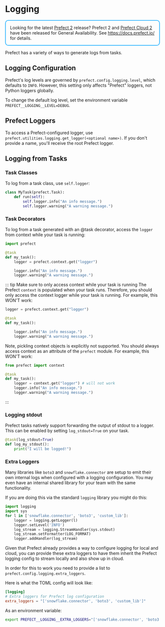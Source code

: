 # Logging

<div style="border: 2px solid #27b1ff; border-radius: 10px; padding: 1em;">
Looking for the latest <a href="https://docs.prefect.io/">Prefect 2</a> release? Prefect 2 and <a href="https://app.prefect.cloud">Prefect Cloud 2</a> have been released for General Availability. See <a href="https://docs.prefect.io/">https://docs.prefect.io/</a> for details.
</div>

Prefect has a variety of ways to generate logs from tasks.

## Logging Configuration

Prefect's log levels are governed by `prefect.config.logging.level`, which defaults to `INFO`. However, this setting only affects "Prefect" loggers, not Python loggers globally.

To change the default log level, set the environment variable `PREFECT__LOGGING__LEVEL=DEBUG`.

## Prefect Loggers

To access a Prefect-configured logger, use `prefect.utilities.logging.get_logger(<optional name>)`. If you don't provide a name, you'll receive the root Prefect logger.

## Logging from Tasks

### Task Classes

To log from a task class, use `self.logger`:

```python
class MyTask(prefect.Task):
    def run(self):
        self.logger.info("An info message.")
        self.logger.warning("A warning message.")
```

### Task Decorators

To log from a task generated with an @task decorator, access the `logger` from context while your task is running:

```python
import prefect

@task
def my_task():
    logger = prefect.context.get("logger")

    logger.info("An info message.")
    logger.warning("A warning message.")
```

::: tip Make sure to only access context while your task is running
The Prefect `context` is populated when your task runs. Therefore, you should only access the context logger while your task is running. For example, this WON'T work:

```python
logger = prefect.context.get("logger")

@task
def my_task():

    logger.info("An info message.")
    logger.warning("A warning message.")
```
Note, pickling context objects is explicitly not supported. You should always access context as an attribute of the `prefect` module. For example, this WON'T work:
```python
from prefect import context

@task
def my_task():
    logger = context.get("logger") # will not work
    logger.info("An info message.")
    logger.warning("A warning message.")
```

:::

### Logging stdout

Prefect tasks natively support forwarding the output of stdout to a logger. This can be enabled by setting `log_stdout=True` on your task.

```python
@task(log_stdout=True)
def log_my_stdout():
    print("I will be logged!")
```

### Extra Loggers

Many libraries like `boto3` and `snowflake.connector` are setup to emit their own internal logs when configured with a logging configuration. You may even have an internal shared library for your team with the same functionality.

If you are doing this via the standard `logging` library you might do this:

```python
import logging
import sys
for l in ['snowflake.connector', 'boto3', 'custom_lib']:
    logger = logging.getLogger(l)
    logger.setLevel('INFO')
    log_stream = logging.StreamHandler(sys.stdout)
    log_stream.setFormatter(LOG_FORMAT)
    logger.addHandler(log_stream)
```

Given that Prefect already provides a way to configure logging for local and cloud, you can provide these extra loggers to have them inherit the Prefect logging config to stream locally and also show up in cloud.

In order for this to work you need to provide a list to `prefect.config.logging.extra_loggers`.

Here is what the TOML config will look like:

```toml
[logging]
# Extra loggers for Prefect log configuration
extra_loggers = "['snowflake.connector', 'boto3', 'custom_lib']"
```

As an environment variable:

```bash
export PREFECT__LOGGING__EXTRA_LOGGERS="['snowflake.connector', 'boto3', 'custom_lib']"
```